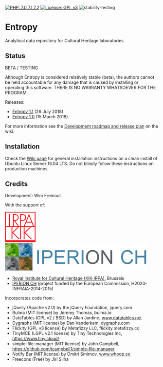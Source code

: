 [![PHP: 7.0 7.1 7.2](https://img.shields.io/badge/PHP-7.0%207.1%207.2-green.svg)](http://www.php.net)
[![License: GPL v3](https://img.shields.io/badge/License-GPL%20v3-blue.svg)](https://www.gnu.org/licenses/gpl-3.0)
![stability-testing](https://img.shields.io/badge/stability-testing-yellow.svg)

# Entropy
Analytical data repository for Cultural Heritage laboratories

## Status

BETA / TESTING

Although Entropy is considered relatively stable (beta), the authors cannot be held accountable for any damage that is caused by installing or operating this software. THERE IS NO WARRANTY WHATSOEVER FOR THE PROGRAM.

Releases:

- [Entropy 1.1](https://github.com/KIKIRPA/Entropy/releases/tag/v1.1) (26 July 2018)
- [Entropy 1.0](https://github.com/KIKIRPA/Entropy/releases/tag/v1.0) (15 March 2018)

For more information see the [Development roadmap and release plan](https://github.com/KIKIRPA/Entropy/wiki/Development-roadmap-and-release-plan) on the wiki.



## Installation

Check the [Wiki page](https://github.com/KIKIRPA/Entropy/wiki/Installation-instructions) for general installation instructions on a clean install of Ubuntu Linux Server 16.04 LTS. Do not blindly follow these instructions on production machines.

## Credits

Development: Wim Fremout

With the support of:

[![Royal Institute for Cultural Heritage (KIK-IRPA)](https://github.com/KIKIRPA/Entropy/blob/master/public_html/img/kikirpalogo.png "KIK-IRPA")](http://www.kikirpa.be)
[![IPERION CH](https://github.com/KIKIRPA/Entropy/blob/master/public_html/img/iperionlogo.png "IPERION-CH")](http://www.iperionch.eu)

- [Royal Institute for Cultural Heritage (KIK-IRPA)](http://www.kikirpa.be), Brussels
- [IPERION CH](http://www.iperionch.eu) (project funded by the European Commission, H2020-INFRAIA-2014-2015)

Incorporates code from:
- jQuery (Apache v2.0) by the jQuery Foundation, jquery.com
- Bulma (MIT license) by Jeremy Thomas, bulma.io
- DataTables (GPL v2 / BSD) by Allan Jardine, www.datatables.net
- Dygraphs (MIT license) by Dan Vanderkam, dygraphs.com
- Flickity (GPL v3 license) by Metafizzy LLC, flickity.metafizzy.co
- TinyMCE (LGPL v2.1 license) by Tiny Technologies Inc, https://www.tiny.cloud/
- simple-file-manager (MIT license) by John Campbell, https://github.com/jcampbell1/simple-file-manager
- Notify Bar (MIT license) by Dmitri Smirnov, www.whoop.ee
- Freecons (Free) by Jiri Silha
